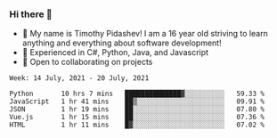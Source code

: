 ### Hi there 👋
- :adult: My name is Timothy Pidashev! I am a 16 year old striving to learn anything and everything about software development!
- :evergreen_tree: Experienced in C#, Python, Java, and Javascript
- 👯 Open to collaborating on projects

<!--START_SECTION:waka-->
```text
Week: 14 July, 2021 - 20 July, 2021

Python       10 hrs 7 mins   ██████████████▓░░░░░░░░░░   59.33 % 
JavaScript   1 hr 41 mins    ██▒░░░░░░░░░░░░░░░░░░░░░░   09.91 % 
JSON         1 hr 19 mins    ██░░░░░░░░░░░░░░░░░░░░░░░   07.80 % 
Vue.js       1 hr 15 mins    ██░░░░░░░░░░░░░░░░░░░░░░░   07.36 % 
HTML         1 hr 11 mins    █▓░░░░░░░░░░░░░░░░░░░░░░░   07.02 % 
```
<!--END_SECTION:waka-->
